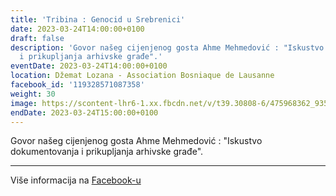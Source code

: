 ```yaml
---
title: 'Tribina : Genocid u Srebrenici'
date: 2023-03-24T14:00:00+0100
draft: false
description: 'Govor našeg cijenjenog gosta Ahme Mehmedović : "Iskustvo dokumentovanja
  i prikupljanja arhivske građe".'
eventDate: 2023-03-24T14:00:00+0100
location: Džemat Lozana - Association Bosniaque de Lausanne
facebook_id: '119328571087358'
weight: 30
image: https://scontent-lhr6-1.xx.fbcdn.net/v/t39.30808-6/475968362_935496025377664_1254503329331924344_n.jpg?_nc_cat=109&ccb=1-7&_nc_sid=9e60e4&_nc_ohc=gGb2RhXXL8sQ7kNvwHHLphl&_nc_oc=AdlOQQf90DOJXXUi4zC6dnqyoqL-ONe3qnR7hMOleNvZlZ8BDMzsg6wAVehlMRbYrF8&_nc_zt=23&_nc_ht=scontent-lhr6-1.xx&edm=ABTKTjYEAAAA&_nc_gid=RPFZBkwwfVHJerhf3EQdUw&oh=00_Aff4LRqePxmNfo06Mq1Y3JfAePGGZASmT7fN-22SxT6JFg&oe=68EB98C7
endDate: 2023-03-24T15:00:00+0100
---
```


Govor našeg cijenjenog gosta Ahme Mehmedović : "Iskustvo dokumentovanja i prikupljanja arhivske građe".

---

Više informacija na [Facebook-u](https://facebook.com/events/119328571087358)